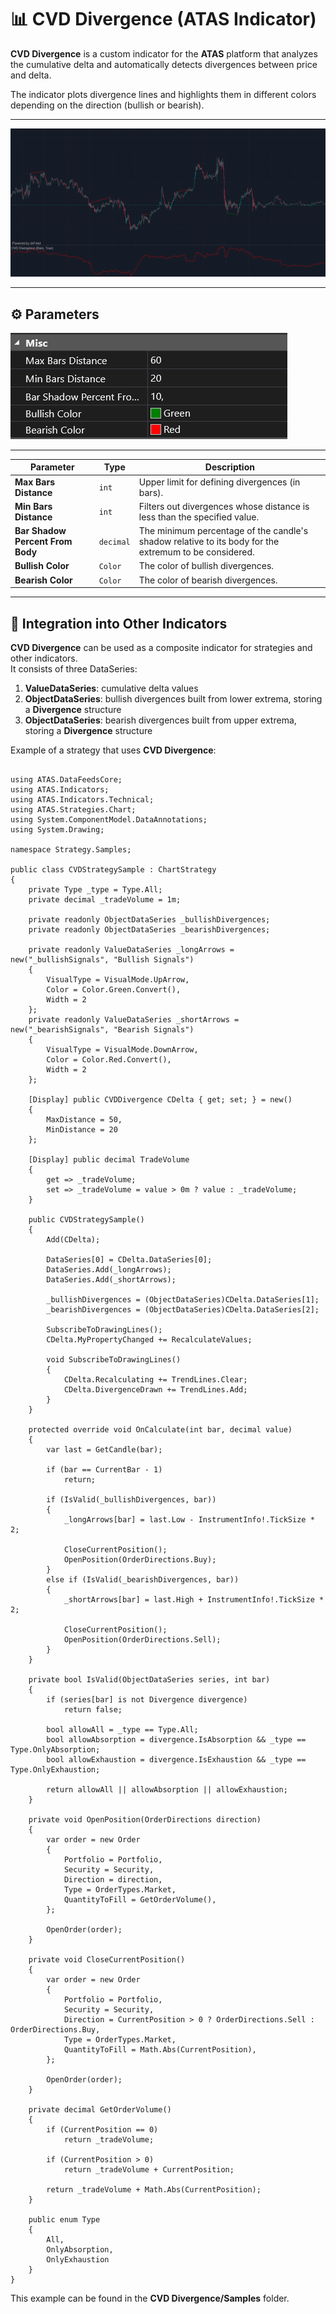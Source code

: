 # 📊 CVD Divergence (ATAS Indicator)

**CVD Divergence** is a custom indicator for the **ATAS** platform that analyzes the cumulative delta and automatically detects divergences between price and delta.

The indicator plots divergence lines and highlights them in different colors depending on the direction (bullish or bearish).

---

<img src="https://github.com/Eipix/CVD-Divergence/blob/master/assets/divergences_btc_futures.png">

---

## ⚙️ Parameters

<img src="https://github.com/Eipix/CVD-Divergence/blob/master/assets/divergence_parameters.png">

---

| Parameter | Type | Description |
|-----------|------|-------------|
| **Max Bars Distance** | `int` | Upper limit for defining divergences (in bars). |
| **Min Bars Distance** | `int` | Filters out divergences whose distance is less than the specified value. |
| **Bar Shadow Percent From Body** | `decimal` | The minimum percentage of the candle's shadow relative to its body for the extremum to be considered. |
| **Bullish Color** | `Color` | The color of bullish divergences. |
| **Bearish Color** | `Color` | The color of bearish divergences. |

---

## 📌 Integration into Other Indicators

**CVD Divergence** can be used as a composite indicator for strategies and other indicators.  
It consists of three DataSeries:

1. **ValueDataSeries**: cumulative delta values  
2. **ObjectDataSeries**: bullish divergences built from lower extrema, storing a **Divergence** structure  
3. **ObjectDataSeries**: bearish divergences built from upper extrema, storing a **Divergence** structure  

Example of a strategy that uses **CVD Divergence**: 

```

using ATAS.DataFeedsCore;
using ATAS.Indicators;
using ATAS.Indicators.Technical;
using ATAS.Strategies.Chart;
using System.ComponentModel.DataAnnotations;
using System.Drawing;

namespace Strategy.Samples;

public class CVDStrategySample : ChartStrategy
{
    private Type _type = Type.All;
    private decimal _tradeVolume = 1m;

    private readonly ObjectDataSeries _bullishDivergences;
    private readonly ObjectDataSeries _bearishDivergences;

    private readonly ValueDataSeries _longArrows = new("_bullishSignals", "Bullish Signals")
    {
        VisualType = VisualMode.UpArrow,
        Color = Color.Green.Convert(),
        Width = 2
    };
    private readonly ValueDataSeries _shortArrows = new("_bearishSignals", "Bearish Signals")
    {
        VisualType = VisualMode.DownArrow,
        Color = Color.Red.Convert(),
        Width = 2
    };

    [Display] public CVDDivergence CDelta { get; set; } = new()
    {
        MaxDistance = 50,
        MinDistance = 20
    };

    [Display] public decimal TradeVolume
    {
        get => _tradeVolume;
        set => _tradeVolume = value > 0m ? value : _tradeVolume;
    }

    public CVDStrategySample()
    {
        Add(CDelta);

        DataSeries[0] = CDelta.DataSeries[0];
        DataSeries.Add(_longArrows);
        DataSeries.Add(_shortArrows);

        _bullishDivergences = (ObjectDataSeries)CDelta.DataSeries[1];
        _bearishDivergences = (ObjectDataSeries)CDelta.DataSeries[2];

        SubscribeToDrawingLines();
        CDelta.MyPropertyChanged += RecalculateValues;

        void SubscribeToDrawingLines()
        {
            CDelta.Recalculating += TrendLines.Clear;
            CDelta.DivergenceDrawn += TrendLines.Add;
        }
    }

    protected override void OnCalculate(int bar, decimal value)
    {
        var last = GetCandle(bar);

        if (bar == CurrentBar - 1)
            return;

        if (IsValid(_bullishDivergences, bar))
        {
            _longArrows[bar] = last.Low - InstrumentInfo!.TickSize * 2;

            CloseCurrentPosition();
            OpenPosition(OrderDirections.Buy);
        }
        else if (IsValid(_bearishDivergences, bar))
        {
            _shortArrows[bar] = last.High + InstrumentInfo!.TickSize * 2;

            CloseCurrentPosition();
            OpenPosition(OrderDirections.Sell);
        }
    }

    private bool IsValid(ObjectDataSeries series, int bar)
    {
        if (series[bar] is not Divergence divergence)
            return false;

        bool allowAll = _type == Type.All;
        bool allowAbsorption = divergence.IsAbsorption && _type == Type.OnlyAbsorption;
        bool allowExhaustion = divergence.IsExhaustion && _type == Type.OnlyExhaustion;

        return allowAll || allowAbsorption || allowExhaustion;
    }

    private void OpenPosition(OrderDirections direction)
    {
        var order = new Order
        {
            Portfolio = Portfolio,
            Security = Security,
            Direction = direction,
            Type = OrderTypes.Market,
            QuantityToFill = GetOrderVolume(),
        };

        OpenOrder(order);
    }

    private void CloseCurrentPosition()
    {
        var order = new Order
        {
            Portfolio = Portfolio,
            Security = Security,
            Direction = CurrentPosition > 0 ? OrderDirections.Sell : OrderDirections.Buy,
            Type = OrderTypes.Market,
            QuantityToFill = Math.Abs(CurrentPosition),
        };

        OpenOrder(order);
    }

    private decimal GetOrderVolume()
    {
        if (CurrentPosition == 0)
            return _tradeVolume;

        if (CurrentPosition > 0)
            return _tradeVolume + CurrentPosition;

        return _tradeVolume + Math.Abs(CurrentPosition);
    }

    public enum Type
    {
        All,
        OnlyAbsorption,
        OnlyExhaustion
    }
}

```

This example can be found in the **CVD Divergence/Samples** folder.
